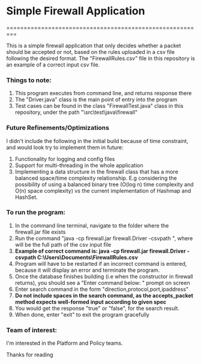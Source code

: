 # Simple Firewall Application
=========================================================

This is a simple firewall application that only decides whether a packet should be accepted or not, based on the rules uploaded in a csv file following the desired format. The "FirewallRules.csv" file in this repository is an example of a correct input csv file.

### Things to note:
1. This program executes from command line, and returns response there
2. The "Driver.java" class is the main point of entry into the program
3. Test cases can be found in the class "FirewallTest.java" class in this repository, under the path "\src\test\java\firewall"

### Future Refinements/Optimizations
I didn't include the following in the initial build because of time constraint, and would look try to implement them in future:
1. Functionality for logging and config files
2. Support for multi-threading in the whole application
3. Implementing a data structure in the firewall class that has a more balanced space/time complexity relationship. E.g considering the possibility of using a balanced binary tree (O(log n) time complexity and O(n) space complexity) vs the current implementation of Hashmap and HashSet. 

### To run the program:
1. In the command line terminal, navigate to the folder where the firewall.jar file exists
2. Run the command "java -cp firewall.jar firewall.Driver -csvpath <CSVPATH>", where <CSVPATH> will be the full path of the csv input file
3. **Example of correct command is: java -cp firewall.jar firewall.Driver -csvpath C:\Users\Documents\FirewallRules.csv**
4. Program will have to be restarted if an incorrect command is entered, because it will display an error and terminate the program.
5. Once the database finishes building (i.e when the constructor in firewall returns), you should see a "Enter command below: " prompt on screen
6. Enter search command in the form "direction,protocol,port,ipaddress"
7. **Do not include spaces in the search command, as the accepts_packet method expects well-formed input according to given spec**
8. You would get the response "true" or "false", for the search result.
9. When done, enter "exit" to exit the program gracefully

### Team of interest:
I'm interested in the Platform and Policy teams.

Thanks for reading
